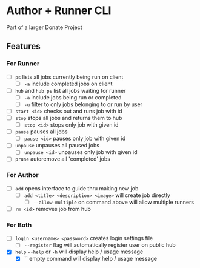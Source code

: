 # Author + Runner CLI

Part of a larger Donate Project

## Features

### For Runner

* [ ] `ps` lists all jobs currently being run on client
  * [ ] `-a` include completed jobs on client
* [ ] `hub` and `hub ps` list all jobs waiting for runner
  * [ ] `-a` include jobs being run or completed
  * [ ] `-u` filter to only jobs belonging to or run by user
* [ ] `start <id>` checks out and runs job with id
* [ ] `stop` stops all jobs and returns them to hub
  * [ ] `stop <id>` stops only job with given id
* [ ] `pause` pauses all jobs
  * [ ] `pause <id>` pauses only job with given id
* [ ] `unpause` unpauses all paused jobs
  * [ ] `unpause <id>` unpauses only job with given id
* [ ] `prune` autoremove all 'completed' jobs

### For Author

* [ ] `add` opens interface to guide thru making new job
  * [ ] `add <title> <description> <image>` will create job directly
    * [ ] `--allow-multiple` on command above will allow multiple runners
* [ ] `rm <id>` removes job from hub

### For Both

* [ ] `login <username> <password>` creates login settings file
  * [ ] `--register` flag will automatically register user on public hub
* [x] `help` `--help` or `-h` will display help / usage message
  * [x] `` empty command will display help / usage message
